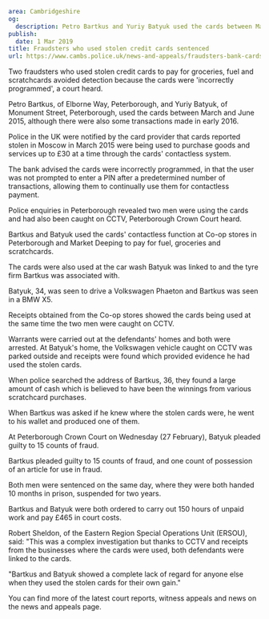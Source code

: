 ```yaml
area: Cambridgeshire
og:
  description: Petro Bartkus and Yuriy Batyuk used the cards between March and June 2015
publish:
  date: 1 Mar 2019
title: Fraudsters who used stolen credit cards sentenced
url: https://www.cambs.police.uk/news-and-appeals/fraudsters-bank-cards-peterborough
```

Two fraudsters who used stolen credit cards to pay for groceries, fuel and scratchcards avoided detection because the cards were 'incorrectly programmed', a court heard.

Petro Bartkus, of Elborne Way, Peterborough, and Yuriy Batyuk, of Monument Street, Peterborough, used the cards between March and June 2015, although there were also some transactions made in early 2016.

Police in the UK were notified by the card provider that cards reported stolen in Moscow in March 2015 were being used to purchase goods and services up to £30 at a time through the cards' contactless system.

The bank advised the cards were incorrectly programmed, in that the user was not prompted to enter a PIN after a predetermined number of transactions, allowing them to continually use them for contactless payment.

Police enquiries in Peterborough revealed two men were using the cards and had also been caught on CCTV, Peterborough Crown Court heard.

Bartkus and Batyuk used the cards' contactless function at Co-op stores in Peterborough and Market Deeping to pay for fuel, groceries and scratchcards.

The cards were also used at the car wash Batyuk was linked to and the tyre firm Bartkus was associated with.

Batyuk, 34, was seen to drive a Volkswagen Phaeton and Bartkus was seen in a BMW X5.

Receipts obtained from the Co-op stores showed the cards being used at the same time the two men were caught on CCTV.

Warrants were carried out at the defendants' homes and both were arrested. At Batyuk's home, the Volkswagen vehicle caught on CCTV was parked outside and receipts were found which provided evidence he had used the stolen cards.

When police searched the address of Bartkus, 36, they found a large amount of cash which is believed to have been the winnings from various scratchcard purchases.

When Bartkus was asked if he knew where the stolen cards were, he went to his wallet and produced one of them.

At Peterborough Crown Court on Wednesday (27 February), Batyuk pleaded guilty to 15 counts of fraud.

Bartkus pleaded guilty to 15 counts of fraud, and one count of possession of an article for use in fraud.

Both men were sentenced on the same day, where they were both handed 10 months in prison, suspended for two years.

Bartkus and Batyuk were both ordered to carry out 150 hours of unpaid work and pay £465 in court costs.

Robert Sheldon, of the Eastern Region Special Operations Unit (ERSOU), said: "This was a complex investigation but thanks to CCTV and receipts from the businesses where the cards were used, both defendants were linked to the cards.

"Bartkus and Batyuk showed a complete lack of regard for anyone else when they used the stolen cards for their own gain."

You can find more of the latest court reports, witness appeals and news on the news and appeals page.
